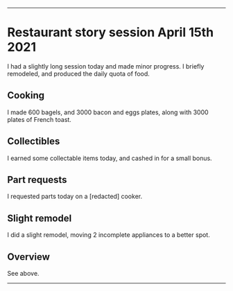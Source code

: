 
***

# Restaurant story session April 15th 2021

I had a slightly long session today and made minor progress. I briefly remodeled, and produced the daily quota of food.

## Cooking

I made 600 bagels, and 3000 bacon and eggs plates, along with 3000 plates of French toast.

## Collectibles

I earned some collectable items today, and cashed in for a small bonus.

## Part requests

I requested parts today on a [redacted] cooker.

## Slight remodel

I did a slight remodel, moving 2 incomplete appliances to a better spot.

## Overview

See above.

***
